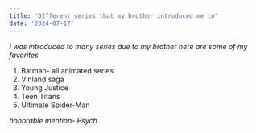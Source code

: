 ```yaml
---
title: "DIfferent series that my brother introduced me to"
date: '2024-07-17'
---
```


*I was introduced to many series due to my brother here are some of my favorites*

1. Batman- all animated series
2. Vinland saga
3. Young Justice
4. Teen Titans
5. Ultimate Spider-Man


*honorable mention- Psych*


